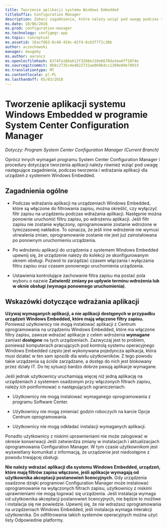 ```yaml
---
title: Tworzenie aplikacji systemu Windows Embedded
titleSuffix: Configuration Manager
description: Zobacz zagadnienia, które należy wziąć pod uwagę podczas tworzenia i wdrażania aplikacji dla urządzeń z systemem Windows Embedded.
ms.date: 10/06/2016
ms.prod: configuration-manager
ms.technology: configmgr-app
ms.topic: conceptual
ms.assetid: 16acfd63-0c40-424c-82f4-8c63f7f1c30b
author: aczechowski
manager: dougeby
ms.author: aaroncz
ms.openlocfilehash: 6374fa186ab13f3288e218e6670da3ea4ff10f4e
ms.sourcegitcommit: 0b0c2735c4ed822731ae069b4cc1380e89e78933
ms.translationtype: MT
ms.contentlocale: pl-PL
ms.lasthandoff: 05/03/2018
---
```

# <a name="create-windows-embedded-applications-with-system-center-configuration-manager"></a>Tworzenie aplikacji systemu Windows Embedded w programie System Center Configuration Manager

*Dotyczy: Program System Center Configuration Manager (Current Branch)*

Oprócz innych wymagań programu System Center Configuration Manager i procedury dotyczące tworzenia aplikacji należy również wziąć pod uwagę następujące zagadnienia, podczas tworzenia i wdrażania aplikacji dla urządzeń z systemem Windows Embedded.  

## <a name="general-considerations"></a>Zagadnienia ogólne  

-   Podczas wdrażania aplikacji na urządzeniach Windows Embedded, które są włączone do filtrowania zapisu, można określić, czy wyłączyć filtr zapisu na urządzeniu podczas wdrażania aplikacji. Następnie można ponownie uruchomić filtru zapisu, po wdrożeniu aplikacji. Jeśli filtr zapisu nie zostanie wyłączony, oprogramowanie zostanie wdrożone w tymczasowej nakładce. To oznacza, że jeśli inne wdrożenie nie wymusi utrwalenia zmian, oprogramowanie zostanie nie jest już zainstalowana po ponownym uruchomieniu urządzenia.  

-   Po wdrożeniu aplikacji do urządzenia z systemem Windows Embedded upewnij się, że urządzenie należy do kolekcji ze skonfigurowanym oknem obsługi. Pozwoli to zarządzać czasem włączania i wyłączania filtru zapisu oraz czasem ponownego uruchomienia urządzenia.  

-   Ustawienia kontrolujące zachowanie filtra zapisu ma postać pola wyboru o nazwie **Zatwierdź zmiany po upływie terminu wdrożenia lub w oknie obsługi (wymaga ponownego uruchomienia)**.  

## <a name="tips-for-deploying-applications"></a>Wskazówki dotyczące wdrażania aplikacji  

**Używaj wymaganych aplikacji, a nie aplikacji dostępnych w przypadku urządzeń Windows Embedded, które mają włączone filtry zapisu.** Ponieważ użytkownicy nie mogą instalować aplikacji z Centrum oprogramowania na urządzeniu Windows Embedded, które ma włączone filtry zapisu, zawsze wdrażać aplikacje z celem wdrożenia **wymagane** zamiast **dostępne** na tych urządzeniach. Zazwyczaj jest to problem, ponieważ komputerach pracujących pod kontrolą systemu operacyjnego Windows Embedded często jest wykonywana pojedyncza aplikacja, która musi działać w ten sam sposób dla wielu użytkowników. Z tego powodu takie urządzenia są ściśle zarządzane, a dostęp do nich jest blokowany przez działy IT. Do tej sytuacji bardzo dobrze pasują aplikacje wymagane.

 Jeśli jednak użytkownicy uruchamiają więcej niż jedną aplikację na urządzeniach z systemem osadzonym przy włączonych filtrach zapisu, należy ich poinformować o następujących ograniczeniach:  

-   Użytkownicy nie mogą instalować wymaganego oprogramowania z programu Software Center.  

-   Użytkownicy nie mogą zmieniać godzin roboczych na karcie Opcje Centrum oprogramowania.  

-   Użytkownicy nie mogą odkładać instalacji wymaganych aplikacji.  

Ponadto użytkownicy z niskimi uprawnieniami nie może zalogować w okresie konserwacji Jeśli zatwierdza zmiany w instalacjach i aktualizacjach oprogramowania Configuration Manager. W tym czasie użytkownikom jest wyświetlany komunikat z informacją, że urządzenie jest niedostępne z powodu trwającej obsługi.  

**Nie należy wdrażać aplikacji dla systemu Windows Embedded, urządzeń, które mają filtrów zapisu włączone, jeśli aplikacje wymagają od użytkownika akceptacji postanowień licencyjnych.** Gdy urządzenia osadzone dzięki programowi Configuration Manager może instalować oprogramowanie na wyłączonych filtrach zapisu, użytkownicy z niskimi uprawnieniami nie mogą logować się urządzenia. Jeśli instalacja wymaga od użytkownika akceptacji postanowień licencyjnych, nie będzie to możliwe i instalacja się nie powiedzie. Upewnij się, że nie wdrażasz oprogramowania na urządzeniach Windows Embedded, jeśli instalacja wymaga interakcji użytkownika. Do odfiltrowania takich systemów operacyjnych można użyć listy Odpowiednie platformy.  
